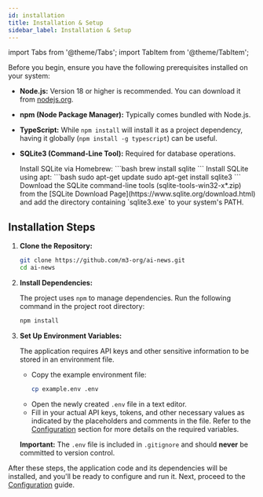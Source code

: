 ```yaml
---
id: installation
title: Installation & Setup
sidebar_label: Installation & Setup
---
```


import Tabs from '@theme/Tabs';
import TabItem from '@theme/TabItem';

Before you begin, ensure you have the following prerequisites installed on your system:

-   **Node.js:** Version 18 or higher is recommended. You can download it from [nodejs.org](https://nodejs.org/).
-   **npm (Node Package Manager):** Typically comes bundled with Node.js.
-   **TypeScript:** While `npm install` will install it as a project dependency, having it globally (`npm install -g typescript`) can be useful.
-   **SQLite3 (Command-Line Tool):** Required for database operations.

    <Tabs groupId="os" defaultValue="mac">
    <TabItem value="mac" label="macOS">
    Install SQLite via Homebrew:
    ```bash
    brew install sqlite
    ```
    </TabItem>
    <TabItem value="linux" label="Debian/Ubuntu Linux">
    Install SQLite using apt:
    ```bash
    sudo apt-get update
    sudo apt-get install sqlite3
    ```
    </TabItem>
    <TabItem value="windows" label="Windows">
    Download the SQLite command-line tools (sqlite-tools-win32-x*.zip) from the [SQLite Download Page](https://www.sqlite.org/download.html) and add the directory containing `sqlite3.exe` to your system's PATH.
    </TabItem>
    </Tabs>

## Installation Steps

1.  **Clone the Repository:**

    ```bash
    git clone https://github.com/m3-org/ai-news.git
    cd ai-news
    ```

2.  **Install Dependencies:**

    The project uses `npm` to manage dependencies. Run the following command in the project root directory:

    ```bash
    npm install
    ```

3.  **Set Up Environment Variables:**

    The application requires API keys and other sensitive information to be stored in an environment file.

    *   Copy the example environment file:
        ```bash
        cp example.env .env
        ```
    *   Open the newly created `.env` file in a text editor.
    *   Fill in your actual API keys, tokens, and other necessary values as indicated by the placeholders and comments in the file. Refer to the [Configuration](./configuration.md#local-env-file) section for more details on the required variables.

    **Important:** The `.env` file is included in `.gitignore` and should **never** be committed to version control.

After these steps, the application code and its dependencies will be installed, and you'll be ready to configure and run it. Next, proceed to the [Configuration](./configuration.md) guide. 